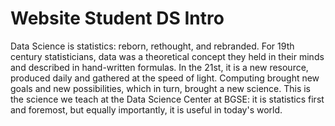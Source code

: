 # Website Student DS Intro

Data Science is statistics: reborn, rethought, and rebranded. For 19th century statisticians, data was a theoretical concept they held in their minds and described in hand-written formulas. In the 21st, it is a new resource, produced daily and gathered at the speed of light. Computing brought new goals and new possibilities, which in turn, brought a new science. This is the science we teach at the Data Science Center at BGSE: it is statistics first and foremost, but equally importantly, it is useful in today's world.

